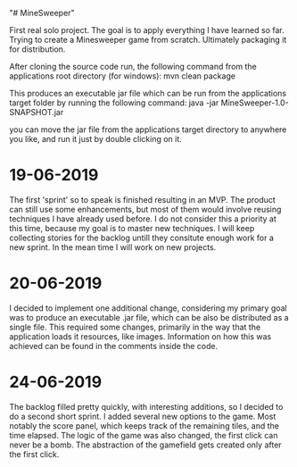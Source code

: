 "# MineSweeper"

First real solo project.
The goal is to apply everything I have learned so far.
Trying to create a Minesweeper game from scratch.
Ultimately packaging it for distribution.

After cloning the source code run, the following command from the applications root directory (for windows):
mvn clean package

This produces an executable jar file which can be run from the applications target folder by running the following command: 
java -jar MineSweeper-1.0-SNAPSHOT.jar

you can move the jar file from the applications target directory to anywhere you like, and run it just by double clicking on it.

# 19-06-2019
The first 'sprint' so to speak is finished resulting in an MVP.
The product can still use some enhancements, but most of them would involve reusing techniques I have already used before.
I do not consider this a priority at this time, because my goal is to master new techniques. 
I will keep collecting stories for the backlog untill they consitute enough work for a new sprint.
In the mean time I will work on new projects.

# 20-06-2019
I decided to implement one additional change, considering my primary goal was to produce an executable .jar file, which can be also be distributed as a single file. This required some changes, primarily in the way that the application loads it resources, like images. Information on how this was achieved can be found in the comments inside the code.

# 24-06-2019
The backlog filled pretty quickly, with interesting additions, so I decided to do a second short sprint. I added several new options to the game. Most notably the score panel, which keeps track of the remaining tiles, and the time elapsed. The logic of the game was also changed, the first click can never be a bomb. The abstraction of the gamefield gets created only after the first click.
